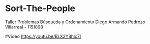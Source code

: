 # Sort-The-People
Taller Problemas Búsqueda y Ordenamiento
Diego Armando Pedrozo Villarreal - 1151898

#Video 
https://youtu.be/BLX2Y8hlc7I
